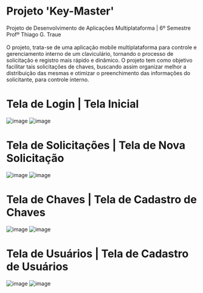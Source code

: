 # Projeto 'Key-Master'

Projeto de Desenvolvimento de Aplicações Multiplataforma | 6º Semestre  <br>
Profº Thiago G. Traue 
<br><br>
O projeto, trata-se de uma aplicação mobile multiplataforma para controle e gerenciamento interno de um claviculário, tornando o processo de solicitação e registro mais rápido e dinâmico. O projeto tem como objetivo facilitar tais solicitações de chaves, buscando assim organizar melhor a distribuição das mesmas e otimizar o preenchimento das informações do solicitante, para controle interno. <br>

# Tela de Login | Tela Inicial
![image](https://user-images.githubusercontent.com/67766992/120324734-55dbae80-c2bd-11eb-969e-91c142aa5cef.png) 
![image](https://user-images.githubusercontent.com/67766992/120324845-74da4080-c2bd-11eb-9585-1732d344f99b.png)

# Tela de Solicitações | Tela de Nova Solicitação
![image](https://user-images.githubusercontent.com/67766992/120324894-83285c80-c2bd-11eb-8191-5636f455a45b.png) 
![image](https://user-images.githubusercontent.com/67766992/120324999-9affe080-c2bd-11eb-854a-b3dbccd383ad.png)

# Tela de Chaves | Tela de Cadastro de Chaves
![image](https://user-images.githubusercontent.com/67766992/120325128-b965dc00-c2bd-11eb-8676-b3563fab4142.png)
![image](https://user-images.githubusercontent.com/67766992/120325195-ce426f80-c2bd-11eb-92ac-c4403b8b4247.png)

# Tela de Usuários | Tela de Cadastro de Usuários
![image](https://user-images.githubusercontent.com/67766992/120325265-df8b7c00-c2bd-11eb-9bd8-389dba52b18b.png)
![image](https://user-images.githubusercontent.com/67766992/120325369-f3cf7900-c2bd-11eb-8303-733756ba3385.png)

